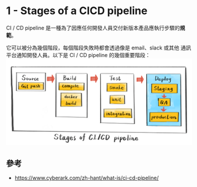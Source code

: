 # 1 - Stages of a CICD pipeline
CI / CD pipeline 是一種為了因應任何開發人員交付新版本產品應執行步驟的**規範**。

它可以被分為幾個階段，每個階段失敗時都會透過像是 email、slack 或其他 通訊平台通知開發人員。以下是 CI / CD pipeline 的幾個重要階段：
![](/images/1-1.png)

## 參考
* https://www.cyberark.com/zh-hant/what-is/ci-cd-pipeline/
